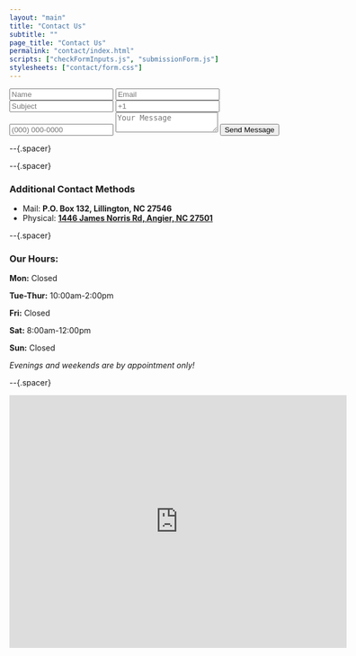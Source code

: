 ```yaml
---
layout: "main"
title: "Contact Us"
subtitle: ""
page_title: "Contact Us"
permalink: "contact/index.html"
scripts: ["checkFormInputs.js", "submissionForm.js"]
stylesheets: ["contact/form.css"]
---
```


<form id="submission-form">
  <input type="text" name="name" placeholder="Name" maxlength="50" required>
  <input type="email" name="email" placeholder="Email" maxlength="254" required>
  <input type="text" name="subject" placeholder="Subject" maxlength="200" required>
  <span><input type="tel" id="short" name="area-phone" maxlength="5" placeholder="+1"><input type="tel" name="phone" placeholder="(000) 000-0000" maxlength="15"></span>
  <textarea name="message" placeholder="Your Message" maxlength="2000" required></textarea>
  <input type="text" name="honeypot" style="display:none;" aria-hidden="true" autocomplete="off">
  <button type="submit" id="form">Send Message</button>
  <div class="errors"></div>
</form>

--{.spacer}

--{.spacer}

### Additional Contact Methods

- Mail: **P.O. Box 132, Lillington, NC 27546**
- Physical: **[1446 James Norris Rd, Angier, NC 27501](https://maps.app.goo.gl/UdbCsNFtKihZdYdx5)**

--{.spacer}

### Our Hours:

**Mon:** Closed

**Tue-Thur:** 10:00am-2:00pm

**Fri:** Closed

**Sat:** 8:00am-12:00pm

**Sun:** Closed

*Evenings and weekends are by appointment only!*


--{.spacer}

<iframe src="https://www.google.com/maps/embed?pb=!1m18!1m12!1m3!1d3904.102117514496!2d-78.76754618817132!3d35.49231684021362!2m3!1f0!2f0!3f0!3m2!1i1024!2i768!4f13.1!3m3!1m2!1s0x89ac852f25b5e211%3A0x28952f1f72c3f942!2sCrossing%20All%20Borders%20Ministries!5e1!3m2!1sen!2sus!4v1755028114282!5m2!1sen!2sus" width="600" height="450" style="border:0;" allowfullscreen="" loading="lazy" referrerpolicy="no-referrer-when-downgrade"></iframe>